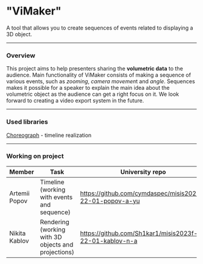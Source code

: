 # "ViMaker"

A tool that allows you to create sequences of events related to displaying a 3D object.

---

### Overview


This project aims to help presenters sharing the **volumetric data** to the audience. Main functionality of ViMaker consists of making a sequence of various events, such as *zooming*, *camera movemen*t and *angle*. 
Sequences makes it possible for a speaker to explain the main idea about the volumetric object as the audience can get a right focus on it. We look forward to creating a video export system in the future. 

---

### Used libraries

[Choreograph](https://github.com/sansumbrella/Choreograph) - timeline realization 

---

### Working on project

| Member        | Task                                                | University repo                                          |
|---------------|-----------------------------------------------------|----------------------------------------------------------|
| Artemii Popov | Timeline (working with events and sequence)         | https://github.com/cymdaspec/misis2023f-22-01-popov-a-yu |
| Nikita Kablov | Rendering (working with 3D objects and projections) | https://github.com/Sh1kar1/misis2023f-22-01-kablov-n-a   |



